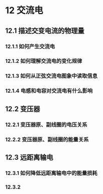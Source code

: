 # 12 交流电

## 12.1 描述交变电流的物理量

### 12.1.1 如何产生交流电

### 12.1.2 如何理解交流电的变化规律

### 12.1.3 如何从正弦交流电图象中读取信息

### 12.1.4 电感和电容对交流电有什么影响

## 12.2 变压器

### 12.2.1 变压器原、副线圈的电压关系

### 12.2.2 变压器原、副线圈的能量关系

## 12.3 远距离输电

### 12.3.1 如何降低远距离输电中的能量损耗

### 12.3.2 


